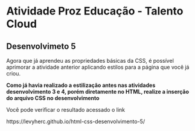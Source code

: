 <h1>Atividade Proz Educação - Talento Cloud </h1>
<h2>Desenvolvimeto 5</h2>

<p>
Agora que já aprendeu as propriedades básicas da CSS, é possível aprimorar a atividade anterior aplicando estilos para a página que você já criou.
<p>
<p>
  <strong>Como já havia realizado a estilização antes nas atividades desenvolvimento 3 e 4, porém diretamente no HTML, realize a inserção do arquivo CSS no desenvolvimento </strong>
</p>

<p>Você pode verificar o resultado acessado o link</p>
<p>
  https://levyherc.github.io/html-css-desenvolvimento-5/
</p>
